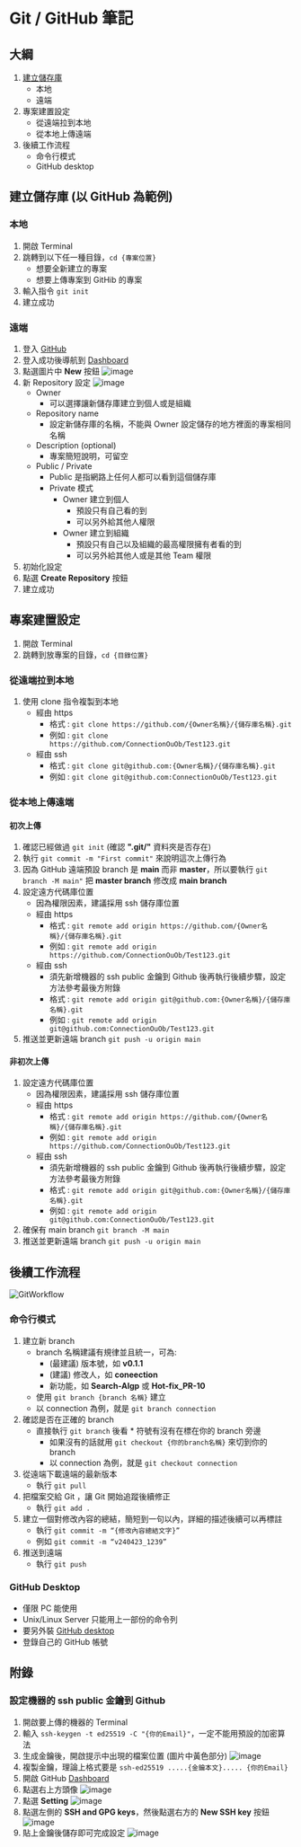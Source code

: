 # Git / GitHub 筆記
## 大綱
1. [建立儲存庫](#建立儲存庫-以-github-為範例)
    - 本地
    - 遠端
2. 專案建置設定
    - 從遠端拉到本地
    - 從本地上傳遠端
3. 後續工作流程
    - 命令行模式
    - GitHub desktop



## 建立儲存庫 (以 GitHub 為範例)
### 本地
1. 開啟 Terminal
2. 跳轉到以下任一種目錄，```cd {專案位置}```
    - 想要全新建立的專案
    - 想要上傳專案到 GitHib 的專案
3. 輸入指令 ```git init```
4. 建立成功


###  遠端
1. 登入 [GitHub](https://github.com/login)
2. 登入成功後導航到 [Dashboard](https://github.com/)
3. 點選圖片中 **New** 按鈕
![image](https://github.com/ConnectionOuOb/Share-Notebook/assets/69660530/a6d409b7-eaa8-4fb2-90b2-50659cb0cf9a)
4. 新 Repository 設定
![image](https://github.com/ConnectionOuOb/Share-Notebook/assets/69660530/ea2b275b-c898-48bb-933f-98fc2c8055b7)
    - Owner
        - 可以選擇讓新儲存庫建立到個人或是組織
    - Repository name
        - 設定新儲存庫的名稱，不能與 Owner 設定儲存的地方裡面的專案相同名稱
    - Description (optional)
        - 專案簡短說明，可留空
    - Public / Private
        - Public 是指網路上任何人都可以看到這個儲存庫
        - Private 模式
            - Owner 建立到個人
                - 預設只有自己看的到
                - 可以另外給其他人權限
            - Owner 建立到組織
                - 預設只有自己以及組織的最高權限擁有者看的到
                - 可以另外給其他人或是其他 Team 權限
5. 初始化設定
6. 點選 **Create Repository** 按鈕
7. 建立成功



## 專案建置設定
1. 開啟 Terminal
2. 跳轉到放專案的目錄，```cd {目錄位置}```

### 從遠端拉到本地
1. 使用 clone 指令複製到本地
    - 經由 https
        - 格式 : ```git clone https://github.com/{Owner名稱}/{儲存庫名稱}.git```
        - 例如 : ```git clone https://github.com/ConnectionOuOb/Test123.git```
    - 經由 ssh
        - 格式 : ```git clone git@github.com:{Owner名稱}/{儲存庫名稱}.git```
        - 例如 : ```git clone git@github.com:ConnectionOuOb/Test123.git```

### 從本地上傳遠端
#### 初次上傳
1. 確認已經做過 ```git init``` (確認 **".git/"** 資料夾是否存在)
2. 執行 ```git commit -m "First commit"``` 來說明這次上傳行為
3. 因為 GitHub 遠端預設 branch 是 **main** 而非 **master**，所以要執行 ```git branch -M main"``` 把 **master branch** 修改成 **main branch**
4. 設定遠方代碼庫位置
    - 因為權限因素，建議採用 ssh 儲存庫位置
    - 經由 https
        - 格式 : ```git remote add origin https://github.com/{Owner名稱}/{儲存庫名稱}.git```
        - 例如 : ```git remote add origin https://github.com/ConnectionOuOb/Test123.git```
    - 經由 ssh
        - 須先新增機器的 ssh public 金鑰到 Github 後再執行後續步驟，設定方法參考最後方附錄
        - 格式 : ```git remote add origin git@github.com:{Owner名稱}/{儲存庫名稱}.git```
        - 例如 : ```git remote add origin git@github.com:ConnectionOuOb/Test123.git```
5. 推送並更新遠端 branch ```git push -u origin main```

#### 非初次上傳
1. 設定遠方代碼庫位置
    - 因為權限因素，建議採用 ssh 儲存庫位置
    - 經由 https
        - 格式 : ```git remote add origin https://github.com/{Owner名稱}/{儲存庫名稱}.git```
        - 例如 : ```git remote add origin https://github.com/ConnectionOuOb/Test123.git```
    - 經由 ssh
        - 須先新增機器的 ssh public 金鑰到 Github 後再執行後續步驟，設定方法參考最後方附錄
        - 格式 : ```git remote add origin git@github.com:{Owner名稱}/{儲存庫名稱}.git```
        - 例如 : ```git remote add origin git@github.com:ConnectionOuOb/Test123.git```
2. 確保有 main branch ```git branch -M main```
3. 推送並更新遠端 branch ```git push -u origin main```



## 後續工作流程
![GitWorkflow](https://github.com/ConnectionOuOb/Share-Notebook/assets/69660530/19d5d9a4-f397-4744-918b-ced9a47f486d)
### 命令行模式
1. 建立新 branch
    - branch 名稱建議有規律並且統一，可為:
        - (最建議) 版本號，如 **v0.1.1**
        - (建議) 修改人，如 **coneection**
        - 新功能，如 **Search-Algp** 或 **Hot-fix_PR-10**
    - 使用 ```git branch {branch 名稱}``` 建立
    - 以 connection 為例，就是 ```git branch connection```
2. 確認是否在正確的 branch
    - 直接執行 ```git branch``` 後看 * 符號有沒有在標在你的 branch 旁邊
        - 如果沒有的話就用 ```git checkout {你的branch名稱}``` 來切到你的 branch
        - 以 connection 為例，就是 ```git checkout connection```
3. 從遠端下載遠端的最新版本
    - 執行 ```git pull```
4. 把檔案交給 Git ，讓 Git 開始追蹤後續修正
    - 執行 ```git add .```
5. 建立一個對修改內容的總結，簡短到一句以內，詳細的描述後續可以再標註
    - 執行 ```git commit -m “{修改內容總結文字}”```
    - 例如 ```git commit -m “v240423_1239”```
6. 推送到遠端
    - 執行 ```git push```


### GitHub Desktop
- 僅限 PC 能使用
- Unix/Linux Server 只能用上一部份的命令列
- 要另外裝 [GitHub desktop](https://desktop.github.com/)
- 登錄自己的 GitHub 帳號



## 附錄
### 設定機器的 ssh public 金鑰到 Github
1. 開啟要上傳的機器的 Terminal
2. 輸入 ```ssh-keygen -t ed25519 -C "{你的Email}"```，一定不能用預設的加密算法
3. 生成金鑰後，開啟提示中出現的檔案位置 (圖片中黃色部分)
![image](https://github.com/ConnectionOuOb/Share-Notebook/assets/69660530/2f2da0f0-233a-41b3-86e7-102d2937c23a)
4. 複製金鑰，理論上格式要是 ```ssh-ed25519 .....{金鑰本文}..... {你的Email}```
5. 開啟 GitHub [Dashboard](https://github.com/)
6. 點選右上方頭像
![image](https://github.com/ConnectionOuOb/Share-Notebook/assets/69660530/15ca5ff0-927f-488d-8fab-67b66f047caf)
7. 點選 **Setting**
![image](https://github.com/ConnectionOuOb/Share-Notebook/assets/69660530/dd78b56f-b6cf-4261-85d1-ee3b689d363b)
8. 點選左側的 **SSH and GPG keys**，然後點選右方的 **New SSH key** 按鈕
![image](https://github.com/ConnectionOuOb/Share-Notebook/assets/69660530/a27bf0b1-7afb-420f-9b60-e2c2b45b6cd0)
9. 貼上金鑰後儲存即可完成設定
![image](https://github.com/ConnectionOuOb/Share-Notebook/assets/69660530/801c9be0-8cb7-401c-8cfb-99c0a4a7dec1)

